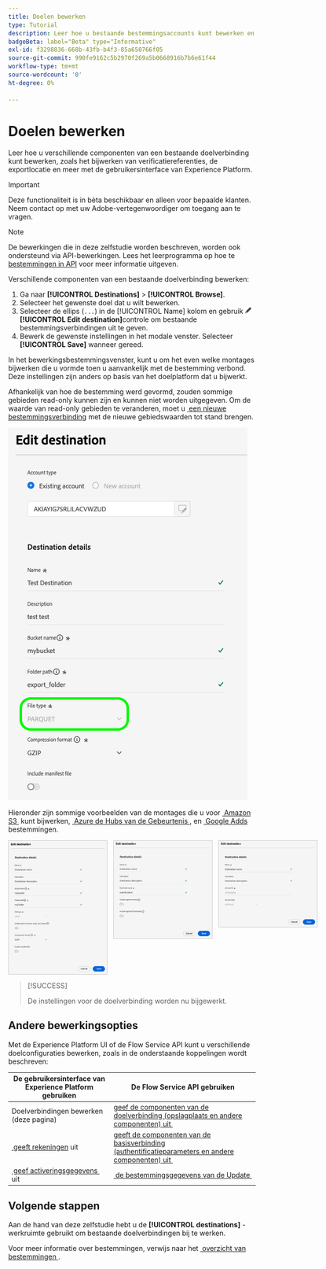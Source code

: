```yaml
---
title: Doelen bewerken
type: Tutorial
description: Leer hoe u bestaande bestemmingsaccounts kunt bewerken en bijwerken in de gebruikersinterface van Adobe Experience Platform
badgeBeta: label="Beta" type="Informative"
exl-id: f3298836-668b-43fb-b4f3-85a650766f05
source-git-commit: 990fe9162c5b2970f269a5b0668916b7b6e61f44
workflow-type: tm+mt
source-wordcount: '0'
ht-degree: 0%

---
```


# Doelen bewerken

Leer hoe u verschillende componenten van een bestaande doelverbinding kunt bewerken, zoals het bijwerken van verificatiereferenties, de exportlocatie en meer met de gebruikersinterface van Experience Platform.

>[!IMPORTANT]
>
>Deze functionaliteit is in bèta beschikbaar en alleen voor bepaalde klanten. Neem contact op met uw Adobe-vertegenwoordiger om toegang aan te vragen.

>[!NOTE]
>
> De bewerkingen die in deze zelfstudie worden beschreven, worden ook ondersteund via API-bewerkingen. Lees het leerprogramma op hoe te [&#x200B; bestemmingen in API &#x200B;](/help/destinations/api/edit-destination.md) voor meer informatie uitgeven.

Verschillende componenten van een bestaande doelverbinding bewerken:

1. Ga naar **[!UICONTROL Destinations]** > **[!UICONTROL Browse]**.
2. Selecteer het gewenste doel dat u wilt bewerken.
3. Selecteer de ellips (`...`) in de [!UICONTROL Name] kolom en gebruik ![&#x200B; uitgeven bestemmingscontrole &#x200B;](/help/images/icons/edit.png)**[!UICONTROL Edit destination]**&#x200B;controle om bestaande bestemmingsverbindingen uit te geven.
4. Bewerk de gewenste instellingen in het modale venster. Selecteer **[!UICONTROL Save]** wanneer gereed.

In het bewerkingsbestemmingsvenster, kunt u om het even welke montages bijwerken die u vormde toen u aanvankelijk met de bestemming verbond. Deze instellingen zijn anders op basis van het doelplatform dat u bijwerkt.

Afhankelijk van hoe de bestemming werd gevormd, zouden sommige gebieden read-only kunnen zijn en kunnen niet worden uitgegeven. Om de waarde van read-only gebieden te veranderen, moet u [&#x200B; een nieuwe bestemmingsverbinding &#x200B;](../ui/connect-destination.md) met de nieuwe gebiedswaarden tot stand brengen.

![&#x200B; Schermafbeelding die een read-only gebied tonen.](../assets/ui/edit-destinations/read-only.png)

Hieronder zijn sommige voorbeelden van de montages die u voor [&#x200B; Amazon S3 &#x200B;](../catalog/cloud-storage/amazon-s3.md) kunt bijwerken, [&#x200B; Azure de Hubs van de Gebeurtenis &#x200B;](../catalog/cloud-storage/azure-event-hubs.md), en [&#x200B; Google Adds &#x200B;](../catalog/advertising/google-ads-destination.md) bestemmingen.

<div style="display: flex; gap: 12px; justify-content: flex-start; align-items: flex-start;">
  <img class="modal-image" src="../assets/ui/edit-destinations/edit-amazon-s3-connection.png" alt="Bewerk het doelscherm voor de Amazon S3-bestemming." style="max-width: 200px; height: auto; border: 1px solid #ccc;">
  <img class="modal-image" src="../assets/ui/edit-destinations/edit-eventhubs-connection.png" alt="Bewerk het doelscherm voor de Azure EventHubs-bestemming." style="max-width: 200px; height: auto; border: 1px solid #ccc;">
  <img class="modal-image" src="../assets/ui/edit-destinations/edit-google-ads-connection.png" alt="Doelscherm bewerken voor de bestemming Google Ads." style="max-width: 200px; height: auto; border: 1px solid #ccc;">
</div>

>[!SUCCESS]
>
>De instellingen voor de doelverbinding worden nu bijgewerkt.

## Andere bewerkingsopties

Met de Experience Platform UI of de Flow Service API kunt u verschillende doelconfiguraties bewerken, zoals in de onderstaande koppelingen wordt beschreven:

| De gebruikersinterface van Experience Platform gebruiken | De Flow Service API gebruiken |
|---------|----------|
| Doelverbindingen bewerken (deze pagina) | [&#x200B; geef de componenten van de doelverbinding (opslagplaats en andere componenten) uit &#x200B;](/help/destinations/api/edit-destination.md#patch-target-connection) |
| [&#x200B; geeft rekeningen &#x200B;](/help/destinations/ui/update-accounts.md) uit | [&#x200B; geeft de componenten van de basisverbinding (authentificatieparameters en andere componenten) uit &#x200B;](/help/destinations/api/edit-destination.md#patch-base-connection) |
| [&#x200B; geef activeringsgegevens &#x200B;](/help/destinations/ui/edit-activation.md) uit | [&#x200B; de bestemmingsgegevens van de Update &#x200B;](/help/destinations/api/update-destination-dataflows.md) |

## Volgende stappen

Aan de hand van deze zelfstudie hebt u de **[!UICONTROL destinations]** -werkruimte gebruikt om bestaande doelverbindingen bij te werken.

Voor meer informatie over bestemmingen, verwijs naar het [&#x200B; overzicht van bestemmingen &#x200B;](../catalog/overview.md).
